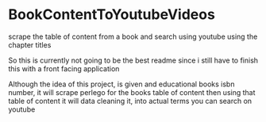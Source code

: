# BookContentToYoutubeVideos
scrape the table of content from a book and search using youtube using the chapter titles

So this is currently not going to be the best readme since i still have to finish this with a front facing application

Although the idea of this project, is given and educational books isbn number, it will scrape perlego for the books table of content then using that table of content
it will data cleaning it, into actual terms you can search on youtube

